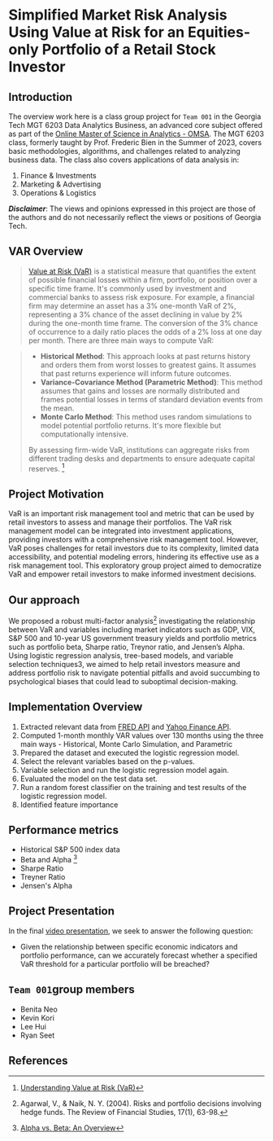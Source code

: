 # Simplified Market Risk Analysis Using Value at Risk for an Equities-only Portfolio of a Retail Stock Investor

## Introduction

The overview work here is a class group project for `Team 001` in the Georgia Tech MGT 6203 Data Analytics Business, an advanced core subject offered as part of the [Online Master of Science in Analytics - OMSA](https://pe.gatech.edu/degrees/analytics). The MGT 6203 class, formerly taught by Prof. Frederic Bien in the Summer of 2023, covers basic methodologies, algorithms, and challenges related to analyzing business data. The class also covers applications of data analysis in:
1)	Finance & Investments
2)	Marketing & Advertising
3)	Operations & Logistics

***Disclaimer***: The views and opinions expressed in this project are those of the authors and do not necessarily reflect the views or positions of Georgia Tech.

## VAR Overview

> [Value at Risk (VaR)](https://www.investopedia.com/terms/v/var.asp) is a statistical measure that quantifies the extent of possible financial losses within a firm, portfolio, or position over a specific time frame. It's commonly used by investment and commercial banks to assess risk exposure.
> For example, a financial firm may determine an asset has a 3% one-month VaR of 2%, representing a 3% chance of the asset declining in value by 2% during the one-month time frame. The conversion of the 3% chance of occurrence to a daily ratio places the odds of a 2% loss at one day per month. 
> There are three main ways to compute VaR:

> - **Historical Method**: This approach looks at past returns history and orders them from worst losses to greatest gains. It assumes that past returns experience will inform future outcomes.
> - **Variance-Covariance Method (Parametric Method)**: This method assumes that gains and losses are normally distributed and frames potential losses in terms of standard deviation events from the mean.
> - **Monte Carlo Method**: This method uses random simulations to model potential portfolio returns. It's more flexible but computationally intensive.
> 
> By assessing firm-wide VaR, institutions can aggregate risks from different trading desks and departments to ensure adequate capital reserves. [^1]

## Project Motivation

VaR is an important risk management tool and metric that can be used by retail investors to assess and manage their portfolios. The VaR risk management model can be integrated into investment applications, providing investors with a comprehensive risk management tool. However, VaR poses challenges for retail investors due to its complexity, limited data accessibility, and potential modeling errors, hindering its effective use as a risk management tool. This exploratory group project aimed to democratize VaR and empower retail investors to make informed investment decisions.

## Our approach

We proposed a robust multi-factor analysis[^2] investigating the relationship between VaR and variables including market indicators such as GDP, VIX, S&P 500 and 10-year US government treasury yields and portfolio metrics such as portfolio beta, Sharpe ratio, Treynor ratio, and Jensen’s Alpha. Using logistic regression analysis, tree-based models, and variable selection techniques3, we aimed to help retail investors measure and address portfolio risk to navigate potential pitfalls and avoid succumbing to psychological biases that could lead to suboptimal decision-making.

## Implementation Overview
1. Extracted relevant data from [FRED API](https://fred.stlouisfed.org/docs/api/fred/) and [Yahoo Finance API](https://pypi.org/project/yfinance/).
2. Computed 1-month monthly VAR values over 130 months using the three main ways - Historical, Monte Carlo Simulation, and Parametric
3. Prepared the dataset and executed the logistic regression model.
4. Select the relevant variables based on the p-values.
5. Variable selection and run the logistic regression model again.
6. Evaluated the model on the test data set.
7. Run a random forest classifier on the training and test results of the logistic regression model.
8. Identified feature importance

## Performance metrics
- Historical S&P 500 index data
- Beta and Alpha [^3]
- Sharpe Ratio
- Treyner Ratio
- Jensen's Alpha

## Project Presentation

In the final [video presentation](https://www.youtube.com/watch?v=Caw6UfeNikM), we seek to answer the following question: 
- Given the relationship between specific economic indicators and portfolio performance, can we accurately forecast whether a specified VaR threshold for a particular portfolio will be breached?

## `Team 001`group members

- Benita Neo
- Kevin Kori
- Lee Hui
- Ryan Seet

## References
[^1]: [Understanding Value at Risk (VaR)](https://www.investopedia.com/terms/v/var.asp)
[^2]: Agarwal, V., & Naik, N. Y. (2004). Risks and portfolio decisions involving hedge funds. The Review of Financial Studies, 17(1), 63-98.
[^3]: [Alpha vs. Beta: An Overview](https://www.investopedia.com/ask/answers/102714/whats-difference-between-alpha-and-beta.asp)




